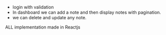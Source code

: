* login with validation
* In dashboard we can add a note and then display notes with pagination. 
*  we can delete and update any note.

ALL implementation made in Reactjs 
